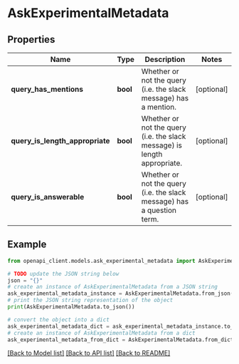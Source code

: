# AskExperimentalMetadata


## Properties

Name | Type | Description | Notes
------------ | ------------- | ------------- | -------------
**query_has_mentions** | **bool** | Whether or not the query (i.e. the slack message) has a mention. | [optional] 
**query_is_length_appropriate** | **bool** | Whether or not the query (i.e. the slack message) is length appropriate. | [optional] 
**query_is_answerable** | **bool** | Whether or not the query (i.e. the slack message) has a question term. | [optional] 

## Example

```python
from openapi_client.models.ask_experimental_metadata import AskExperimentalMetadata

# TODO update the JSON string below
json = "{}"
# create an instance of AskExperimentalMetadata from a JSON string
ask_experimental_metadata_instance = AskExperimentalMetadata.from_json(json)
# print the JSON string representation of the object
print(AskExperimentalMetadata.to_json())

# convert the object into a dict
ask_experimental_metadata_dict = ask_experimental_metadata_instance.to_dict()
# create an instance of AskExperimentalMetadata from a dict
ask_experimental_metadata_from_dict = AskExperimentalMetadata.from_dict(ask_experimental_metadata_dict)
```
[[Back to Model list]](../README.md#documentation-for-models) [[Back to API list]](../README.md#documentation-for-api-endpoints) [[Back to README]](../README.md)


